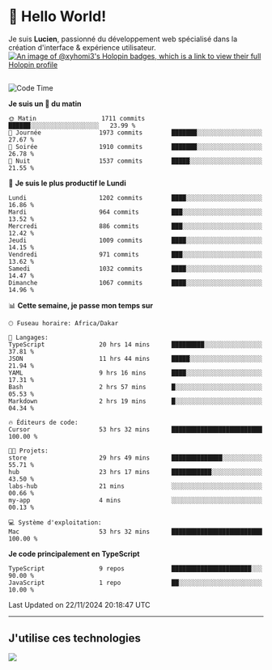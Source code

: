 # 👋 Hello World!

Je suis **Lucien**, passionné du développement web spécialisé dans la création d'interface & expérience utilisateur.
[![An image of @xyhomi3's Holopin badges, which is a link to view their full Holopin profile](https://holopin.me/xyhomi3)](https://holopin.io/@xyhomi3)

##

<!--START_SECTION:waka-->
![Code Time](http://img.shields.io/badge/Code%20Time-2%2C590%20hrs%2050%20mins-blue)

**Je suis un 🐤 du matin** 

```text
🌞 Matin                  1711 commits        ██████░░░░░░░░░░░░░░░░░░░   23.99 % 
🌆 Journée                1973 commits        ███████░░░░░░░░░░░░░░░░░░   27.67 % 
🌃 Soirée                 1910 commits        ███████░░░░░░░░░░░░░░░░░░   26.78 % 
🌙 Nuit                   1537 commits        █████░░░░░░░░░░░░░░░░░░░░   21.55 % 
```
📅 **Je suis le plus productif le Lundi** 

```text
Lundi                    1202 commits        ████░░░░░░░░░░░░░░░░░░░░░   16.86 % 
Mardi                    964 commits         ███░░░░░░░░░░░░░░░░░░░░░░   13.52 % 
Mercredi                 886 commits         ███░░░░░░░░░░░░░░░░░░░░░░   12.42 % 
Jeudi                    1009 commits        ████░░░░░░░░░░░░░░░░░░░░░   14.15 % 
Vendredi                 971 commits         ███░░░░░░░░░░░░░░░░░░░░░░   13.62 % 
Samedi                   1032 commits        ████░░░░░░░░░░░░░░░░░░░░░   14.47 % 
Dimanche                 1067 commits        ████░░░░░░░░░░░░░░░░░░░░░   14.96 % 
```


📊 **Cette semaine, je passe mon temps sur** 

```text
🕑︎ Fuseau horaire: Africa/Dakar

💬 Langages: 
TypeScript               20 hrs 14 mins      █████████░░░░░░░░░░░░░░░░   37.81 % 
JSON                     11 hrs 44 mins      █████░░░░░░░░░░░░░░░░░░░░   21.94 % 
YAML                     9 hrs 16 mins       ████░░░░░░░░░░░░░░░░░░░░░   17.31 % 
Bash                     2 hrs 57 mins       █░░░░░░░░░░░░░░░░░░░░░░░░   05.53 % 
Markdown                 2 hrs 19 mins       █░░░░░░░░░░░░░░░░░░░░░░░░   04.34 % 

🔥 Éditeurs de code: 
Cursor                   53 hrs 32 mins      █████████████████████████   100.00 % 

🐱‍💻 Projets: 
store                    29 hrs 49 mins      ██████████████░░░░░░░░░░░   55.71 % 
hub                      23 hrs 17 mins      ███████████░░░░░░░░░░░░░░   43.50 % 
labs-hub                 21 mins             ░░░░░░░░░░░░░░░░░░░░░░░░░   00.66 % 
my-app                   4 mins              ░░░░░░░░░░░░░░░░░░░░░░░░░   00.13 % 

💻 Système d'exploitation: 
Mac                      53 hrs 32 mins      █████████████████████████   100.00 % 
```

**Je code principalement en TypeScript** 

```text
TypeScript               9 repos             ██████████████████████░░░   90.00 % 
JavaScript               1 repo              ██░░░░░░░░░░░░░░░░░░░░░░░   10.00 % 
```




 Last Updated on 22/11/2024 20:18:47 UTC
<!--END_SECTION:waka-->
---

## J'utilise ces technologies

<p align="left">
  <a href="https://skillicons.dev">
    <img src="https://skillicons.dev/icons?i=ts,js,md,scss,tailwind,react,docker,express,astro,vite,nextjs,vercel,figma,ableton" />
  </a>
</p>


